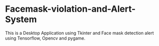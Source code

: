 # Facemask-violation-and-Alert-System
This is a Desktop Application using Tkinter and Face mask detection alert using Tensorflow, Opencv and pygame.
